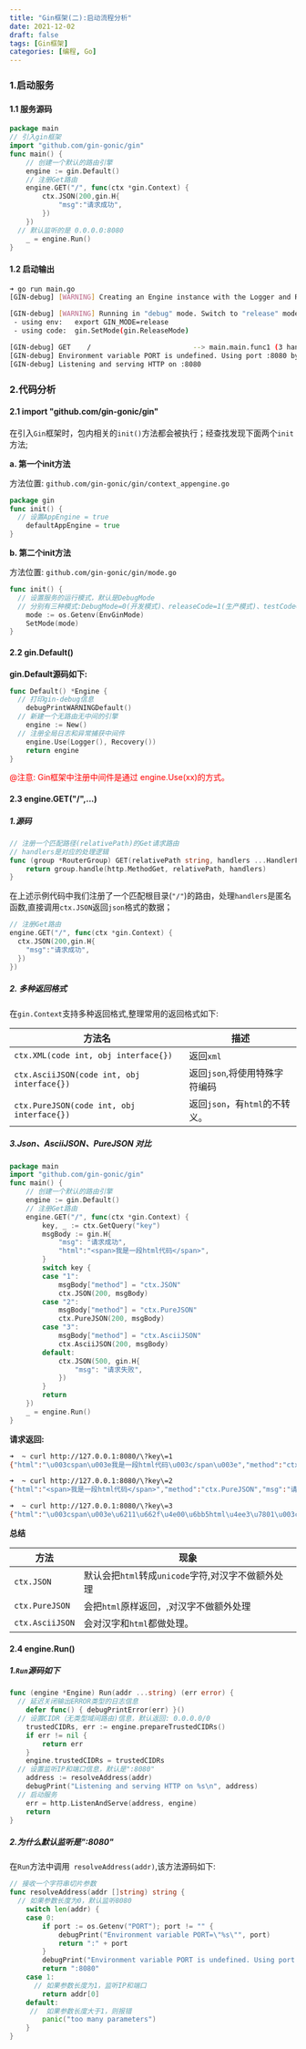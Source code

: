 ```yaml
---
title: "Gin框架(二):启动流程分析"
date: 2021-12-02
draft: false
tags: [Gin框架]
categories: [编程, Go]
---
```


### 1.启动服务

#### 1.1 服务源码

```go
package main
// 引入gin框架
import "github.com/gin-gonic/gin"
func main() {
	// 创建一个默认的路由引擎
	engine := gin.Default()
	// 注册Get路由
	engine.GET("/", func(ctx *gin.Context) {
		ctx.JSON(200,gin.H{
			"msg":"请求成功",
		})
	})
  // 默认监听的是 0.0.0.0:8080
	_ = engine.Run()
}
```

#### 1.2 启动输出

```bash
➜ go run main.go 
[GIN-debug] [WARNING] Creating an Engine instance with the Logger and Recovery middleware already attached.

[GIN-debug] [WARNING] Running in "debug" mode. Switch to "release" mode in production.
 - using env:   export GIN_MODE=release
 - using code:  gin.SetMode(gin.ReleaseMode)

[GIN-debug] GET    /                         --> main.main.func1 (3 handlers)
[GIN-debug] Environment variable PORT is undefined. Using port :8080 by default
[GIN-debug] Listening and serving HTTP on :8080
```

### 2.代码分析

#### 2.1 import "github.com/gin-gonic/gin"

在引入`Gin`框架时，包内相关的`init()`方法都会被执行；经查找发现下面两个`init`方法;

**a. 第一个init方法**

方法位置: `github.com/gin-gonic/gin/context_appengine.go`

```go
package gin
func init() {
  // 设置AppEngine = true
	defaultAppEngine = true
}
```

**b. 第二个init方法**

方法位置: `github.com/gin-gonic/gin/mode.go`

```go
func init() {
  // 设置服务的运行模式，默认是DebugMode
  // 分别有三种模式:DebugMode=0(开发模式)、releaseCode=1(生产模式)、testCode=2(测试模式)
	mode := os.Getenv(EnvGinMode)
	SetMode(mode)
}
```



#### 2.2 gin.Default()

**gin.Default源码如下:**

```go
func Default() *Engine {
  // 打印gin-debug信息
	debugPrintWARNINGDefault()
  // 新建一个无路由无中间的引擎
	engine := New()
  // 注册全局日志和异常捕获中间件
	engine.Use(Logger(), Recovery())
	return engine
}
```

<font color=red>@注意: Gin框架中注册中间件是通过	engine.Use(xx)的方式。 </font>

#### 2.3 engine.GET("/",...)

##### 1.源码

```go
// 注册一个匹配路径(relativePath)的Get请求路由
// handlers是对应的处理逻辑
func (group *RouterGroup) GET(relativePath string, handlers ...HandlerFunc) IRoutes {
	return group.handle(http.MethodGet, relativePath, handlers)
}
```

在上述示例代码中我们注册了一个匹配根目录(`"/"`)的路由，处理`handlers`是匿名函数,直接调用`ctx.JSON`返回`json`格式的数据；

```go
// 注册Get路由
engine.GET("/", func(ctx *gin.Context) {
  ctx.JSON(200,gin.H{
    "msg":"请求成功",
  })
})
```

##### 2. 多种返回格式

在`gin.Context`支持多种返回格式,整理常用的返回格式如下:

| 方法名                                     | 描述                           |
| ------------------------------------------ | ------------------------------ |
| `ctx.XML(code int, obj interface{})`       | 返回`xml`                      |
| `ctx.AsciiJSON(code int, obj interface{})` | 返回`json`,将使用特殊字符编码  |
| `ctx.PureJSON(code int, obj interface{})`  | 返回`json`，有`html`的不转义。 |

##### 3.Json、AsciiJSON、PureJSON 对比

```go
package main
import "github.com/gin-gonic/gin"
func main() {
	// 创建一个默认的路由引擎
	engine := gin.Default()
	// 注册Get路由
	engine.GET("/", func(ctx *gin.Context) {
		key, _ := ctx.GetQuery("key")
		msgBody := gin.H{
			"msg": "请求成功",
			"html":"<span>我是一段html代码</span>",
		}
		switch key {
		case "1":
			msgBody["method"] = "ctx.JSON"
			ctx.JSON(200, msgBody)
		case "2":
			msgBody["method"] = "ctx.PureJSON"
			ctx.PureJSON(200, msgBody)
		case "3":
			msgBody["method"] = "ctx.AsciiJSON"
			ctx.AsciiJSON(200, msgBody)
		default:
			ctx.JSON(500, gin.H{
				"msg": "请求失败",
			})
		}
		return
	})
	_ = engine.Run()
}

```

**请求返回:**

```bash
➜  ~ curl http://127.0.0.1:8080/\?key\=1
{"html":"\u003cspan\u003e我是一段html代码\u003c/span\u003e","method":"ctx.JSON","msg":"请求成功"}%

➜  ~ curl http://127.0.0.1:8080/\?key\=2
{"html":"<span>我是一段html代码</span>","method":"ctx.PureJSON","msg":"请求成功"}

➜  ~ curl http://127.0.0.1:8080/\?key\=3
{"html":"\u003cspan\u003e\u6211\u662f\u4e00\u6bb5html\u4ee3\u7801\u003c/span\u003e","method":"ctx.AsciiJSON","msg":"\u8bf7\u6c42\u6210\u529f"}%
```

**总结**

| 方法            | 现象                                               |
| --------------- | -------------------------------------------------- |
| `ctx.JSON`      | 默认会把`html`转成`unicode`字符,对汉字不做额外处理 |
| `ctx.PureJSON`  | 会把`html`原样返回，,对汉字不做额外处理            |
| `ctx.AsciiJSON` | 会对汉字和`html`都做处理。                         |

#### 2.4 engine.Run()

##### 1.`Run`源码如下

```Go
func (engine *Engine) Run(addr ...string) (err error) {
  // 延迟关闭输出ERROR类型的日志信息
	defer func() { debugPrintError(err) }()
  // 设置CIDR（无类型域间路由)信息，默认返回: 0.0.0.0/0
	trustedCIDRs, err := engine.prepareTrustedCIDRs()
	if err != nil {
		return err
	}
	engine.trustedCIDRs = trustedCIDRs
  // 设置监听IP和端口信息，默认是":8080"
	address := resolveAddress(addr)
	debugPrint("Listening and serving HTTP on %s\n", address)
  // 启动服务
	err = http.ListenAndServe(address, engine)
	return
}
```

##### 2.为什么默认监听是":8080"

在`Run`方法中调用` resolveAddress(addr)`,该方法源码如下:

```go
// 接收一个字符串切片参数
func resolveAddress(addr []string) string {
  // 如果参数长度为0，默认监听8080
	switch len(addr) {
	case 0:
		if port := os.Getenv("PORT"); port != "" {
			debugPrint("Environment variable PORT=\"%s\"", port)
			return ":" + port
		}
		debugPrint("Environment variable PORT is undefined. Using port :8080 by default")
		return ":8080"
	case 1:
      // 如果参数长度为1，监听IP和端口
		return addr[0]
	default:
     //  如果参数长度大于1，则报错
		panic("too many parameters")
	}
}
```

